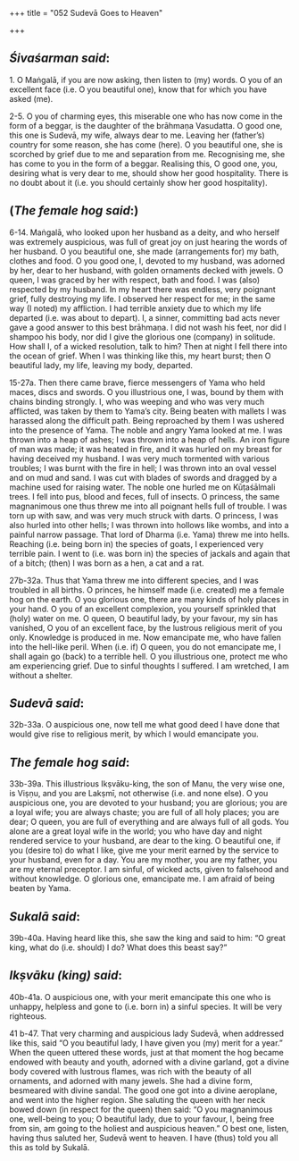 +++
title = "052  Sudevā Goes to Heaven"

+++
 

## *Śivaśarman said*:

1\. O Maṅgalā, if you are now asking, then listen to (my) words. O you of an excellent face (i.e. O you beautiful one), know that for which you have asked (me).

2-5. O you of charming eyes, this miserable one who has now come in the form of a beggar, is the daughter of the brāhmaṇa Vasudatta. O good one, this one is Sudevā, my wife, always dear to me. Leaving her (father’s) country for some reason, she has come (here). O you beautiful one, she is scorched by grief due to me and separation from me. Recognising me, she has come to you in the form of a beggar. Realising this, O good one, you, desiring what is very dear to me, should show her good hospitality. There is no doubt about it (i.e. you should certainly show her good hospitality).

## (*The female hog said*:)

6-14. Maṅgalā, who looked upon her husband as a deity, and who herself was extremely auspicious, was full of great joy on just hearing the words of her husband. O you beautiful one, she made (arrangements for) my bath, clothes and food. O you good one, I, devoted to my husband, was adorned by her, dear to her husband, with golden ornaments decked with jewels. O queen, I was graced by her with respect, bath and food. I was (also) respected by my husband. In my heart there was endless, very poignant grief, fully destroying my life. I observed her respect for me; in the same way (I noted) my affliction. I had terrible anxiety due to which my life departed (i.e. was about to depart). I, a sinner, committing bad acts never gave a good answer to this best brāhmaṇa. I did not wash his feet, nor did I shampoo his body, nor did I give the glorious one (company) in solitude. How shall I, of a wicked resolution, talk to him? Then at night I fell there into the ocean of grief. When I was thinking like this, my heart burst; then O beautiful lady, my life, leaving my body, departed.

15-27a. Then there came brave, fierce messengers of Yama who held maces, discs and swords. O you illustrious one, I was, bound by them with chains binding strongly. I, who was weeping and who was very much afflicted, was taken by them to Yama’s city. Being beaten with mallets I was harassed along the difficult path. Being reproached by them I was ushered into the presence of Yama. The noble and angry Yama looked at me. I was thrown into a heap of ashes; I was thrown into a heap of hells. An iron figure of man was made; it was heated in fire, and it was hurled on my breast for having deceived my husband. I was very much tormented with various troubles; I was burnt with the fire in hell; I was thrown into an oval vessel and on mud and sand. I was cut with blades of swords and dragged by a machine used for raising water. The noble one hurled me on Kūṭaśālmali trees. I fell into pus, blood and feces, full of insects. O princess, the same magnanimous one thus threw me into all poignant hells full of trouble. I was torn up with saw, and was very much struck with darts. O princess, I was also hurled into other hells; I was thrown into hollows like wombs, and into a painful narrow passage. That lord of Dharma (i.e. Yama) threw me into hells. Reaching (i.e. being born in) the species of goats, I experienced very terrible pain. I went to (i.e. was born in) the species of jackals and again that of a bitch; (then) I was born as a hen, a cat and a rat.

27b-32a. Thus that Yama threw me into different species, and I was troubled in all births. O princes, he himself made (i.e. created) me a female hog on the earth. O you glorious one, there are many kinds of holy places in your hand. O you of an excellent complexion, you yourself sprinkled that (holy) water on me. O queen, O beautiful lady, by your favour, my sin has vanished, O you of an excellent face, by the lustrous religious merit of you only. Knowledge is produced in me. Now emancipate me, who have fallen into the hell-like peril. When (i.e. if) O queen, you do not emancipate me, I shall again go (back) to a terrible hell. O you illustrious one, protect me who am experiencing grief. Due to sinful thoughts I suffered. I am wretched, I am without a shelter.

## *Sudevā said*:

32b-33a. O auspicious one, now tell me what good deed I have done that would give rise to religious merit, by which I would emancipate you.

## *The female hog said*:

33b-39a. This illustrious Ikṣvāku-king, the son of Manu, the very wise one, is Viṣṇu, and you are Lakṣmī, not otherwise (i.e. and none else). O you auspicious one, you are devoted to your husband; you are glorious; you are a loyal wife; you are always chaste; you are full of all holy places; you are dear; O queen, you are full of everything and are always full of all gods. You alone are a great loyal wife in the world; you who have day and night rendered service to your husband, are dear to the king. O beautiful one, if you (desire to) do what I like, give me your merit earned by the service to your husband, even for a day. You are my mother, you are my father, you are my eternal preceptor. I am sinful, of wicked acts, given to falsehood and without knowledge. O glorious one, emancipate me. I am afraid of being beaten by Yama.

## *Sukalā said*:

39b-40a. Having heard like this, she saw the king and said to him: “O great king, what do (i.e. should) I do? What does this beast say?”

## *Ikṣvāku (king) said*:

40b-41a. O auspicious one, with your merit emancipate this one who is unhappy, helpless and gone to (i.e. born in) a sinful species. It will be very righteous.

41 b-47. That very charming and auspicious lady Sudevā, when addressed like this, said “O you beautiful lady, I have given you (my) merit for a year.” When the queen uttered these words, just at that moment the hog became endowed with beauty and youth, adorned with a divine garland, got a divine body covered with lustrous flames, was rich with the beauty of all ornaments, and adorned with many jewels. She had a divine form, besmeared with divine sandal. The good one got into a divine aeroplane, and went into the higher region. She saluting the queen with her neck bowed down (in respect for the queen) then said: “O you magnanimous one, well-being to you; O beautiful lady, due to your favour, I, being free from sin, am going to the holiest and auspicious heaven.” O best one, listen, having thus saluted her, Sudevā went to heaven. I have (thus) told you all this as told by Sukalā.


